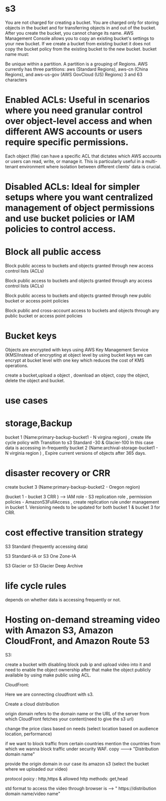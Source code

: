 # s3
You are not charged for creating a bucket. You are charged only for storing objects in the bucket and for transferring objects in and out of the bucket. 
After you create the bucket, you cannot change its name.
AWS Management Console allows you to copy an existing bucket's settings to your new bucket.
If we create a bucket from existing bucket it does not copy the bucket policy from the existing bucket to the new bucket.
bucket name must:

Be unique within a partition. A partition is a grouping of Regions. AWS currently has three partitions: aws (Standard Regions), aws-cn (China Regions), and aws-us-gov (AWS GovCloud (US) Regions)
3 and 63 characters

# Enabled ACLs: Useful in scenarios where you need granular control over object-level access and when different AWS accounts or users require specific permissions.

Each object (file) can have a specific ACL that dictates which AWS accounts or users can read, write, or manage it. This is particularly useful in a multi-tenant environment where isolation between different clients' data is crucial.

# Disabled ACLs: Ideal for simpler setups where you want centralized management of object permissions and use bucket policies or IAM policies to control access.

# Block all public access

Block public access to buckets and objects granted through new access control lists (ACLs)

Block public access to buckets and objects granted through any access control lists (ACLs)

Block public access to buckets and objects granted through new public bucket or access point policies

Block public and cross-account access to buckets and objects through any public bucket or access point policies

# Bucket keys
Objects are encrypted  with keys using AWS Key Management Service (KMS)Instead of encrypting at  object level by using bucket keys we can encrypt at bucket level with one key which  reduces the cost of KMS operations.

create a bucket,upload a object , download an object, copy the object, delete the object and bucket.

# use cases




# storage,Backup
bucket 1 (Name:primary-backup-bucket1  -  N virgina region) , create life cycle policy with Transition to  s3 Standard -30 & Glacier-100
In this case data is accessing in-frequently
bucket 2 (Name:archival-storage-bucket1 - N virginia region ) , Expire current versions of objects after 365 days.

# disaster recovery or CRR
 create bucket 3 (Name:primary-backup-bucket2 - Oregon region)


(bucket 1 - bucket 3 CRR ) --> IAM role - S3 replication role , permission policies - AmazonS3FullAccess , create  replication rule under management in bucket 1.
Versioning needs to be updated for both bucket 1 & bucket 3 for CRR.

# cost effective transition strategy

 S3 Standard (frequently accessing data)

 S3 Standard-IA or S3 One Zone-IA

 S3 Glacier or S3 Glacier Deep Archive

 # life cycle rules
 depends on whether data is accessing frequently or not.

# Hosting on-demand streaming video with Amazon S3, Amazon CloudFront, and Amazon Route 53
 S3:

create a bucket with disabling block pub ip and upload  video into it and need to enable the object ownership after that make the object publicly available by using make public using ACL.

CloudFront:
 
 Here we are connecting cloudfront with s3.
 
 Create a cloud distribution

origin domain refers to the domain name or the URL of the server from which CloudFront fetches your content(need to give the s3 url)

change the price class based on needs (select location based on audience location, performance)

 if we want to block traffic from certain countries mention the countries from which we wanna block traffic under security WAF.
 copy  --->  "Distribution domain name"

 provide the origin domain in our case its amazon s3 (select the bucket where we uploaded our video)

 protocol poicy : http,https & allowed http methods: get,head

 std format to access the video through browser is --> " https://distribution domain name/video name"












